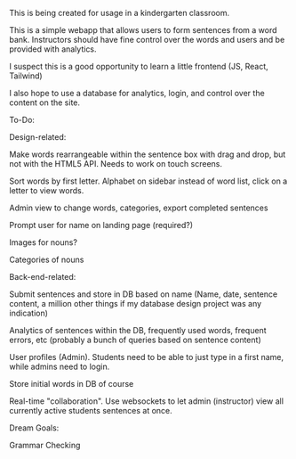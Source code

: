 This is being created for usage in a kindergarten classroom.

This is a simple webapp that allows users to form sentences from a word bank. Instructors should have fine control over the words and users and be provided with analytics.

I suspect this is a good opportunity to learn a little frontend (JS, React, Tailwind)

I also hope to use a database for analytics, login, and control over the content on the site.

To-Do: 

Design-related:

Make words rearrangeable within the sentence box with drag and drop, but not with the HTML5 API. Needs to work on touch screens.

Sort words by first letter. Alphabet on sidebar instead of word list, click on a letter to view words.

Admin view to change words, categories, export completed sentences

Prompt user for name on landing page (required?)

Images for nouns?

Categories of nouns


Back-end-related:

Submit sentences and store in DB based on name (Name, date, sentence content, a million other things if my database design project was any indication)

Analytics of sentences within the DB, frequently used words, frequent errors, etc (probably a bunch of queries based on sentence content)

User profiles (Admin). Students need to be able to just type in a first name, while admins need to login.

Store initial words in DB of course

Real-time "collaboration". Use websockets to let admin (instructor) view all currently active students sentences at once.



Dream Goals: 

Grammar Checking
